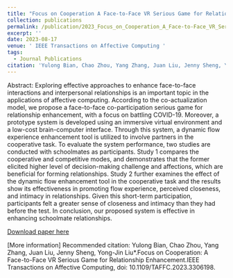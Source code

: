 ```yaml
---
title: "Focus on Cooperation A Face-to-Face VR Serious Game for Relationship Enhancement"
collection: publications
permalink: /publication/2023_Focus_on_Cooperation_A_Face-to-Face_VR_Serious_Game_for_Relationship_Enhancement
excerpt: ''
date: 2023-08-17
venue: ' IEEE Transactions on Affective Computing '
tags:
  - Journal Publications
citation: 'Yulong Bian, Chao Zhou, Yang Zhang, Juan Liu, Jenny Sheng, Yong-Jin Liu*.Focus on Cooperation: A Face-to-Face VR Serious Game for Relationship Enhancement.IEEE Transactions on Affective Computing, doi: 10.1109/TAFFC.2023.3306198.'
---
```


Abstract: Exploring effective approaches to enhance face-to-face interactions and interpersonal relationships is an important topic in the applications of affective computing. According to the co-actualization model, we propose a face-to-face co-participation serious game for relationship enhancement, with a focus on battling COVID-19. Moreover, a prototype system is developed using an immersive virtual environment and a low-cost brain-computer interface. Through this system, a dynamic flow experience enhancement tool is utilized to involve partners in the cooperative task. To evaluate the system performance, two studies are conducted with schoolmates as participants. Study 1 compares the cooperative and competitive modes, and demonstrates that the former elicited higher level of decision-making challenge and affections, which are beneficial for forming relationships. Study 2 further examines the effect of the dynamic flow enhancement tool in the cooperative task and the results show its effectiveness in promoting flow experience, perceived closeness, and intimacy in relationships. Given this short-term participation, participants felt a greater sense of closeness and intimacy than they had before the test. In conclusion, our proposed system is effective in enhancing schoolmate relationships.



[Download paper here](http://yongjinliu.github.io/files/2023_Focus_on_Cooperation_A_Face-to-Face_VR_Serious_Game_for_Relationship_Enhancement.pdf)

[More information]
Recommended citation: Yulong Bian, Chao Zhou, Yang Zhang, Juan Liu, Jenny Sheng, Yong-Jin Liu*.Focus on Cooperation: A Face-to-Face VR Serious Game for Relationship Enhancement.IEEE Transactions on Affective Computing, doi: 10.1109/TAFFC.2023.3306198.




